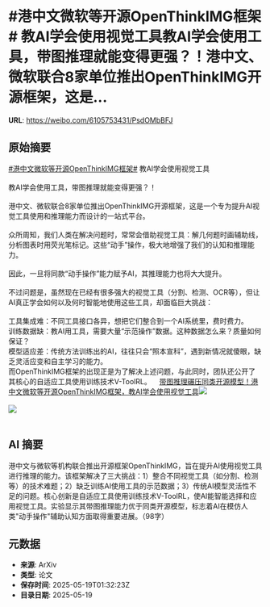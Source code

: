 # #港中文微软等开源OpenThinkIMG框架# 教AI学会使用视觉工具教AI学会使用工具，带图推理就能变得更强？！港中文、微软联合8家单位推出OpenThinkIMG开源框架，这是...

**URL**: https://weibo.com/6105753431/PsdOMbBFJ

## 原始摘要

<a href="https://m.weibo.cn/search?containerid=231522type%3D1%26t%3D10%26q%3D%23%E6%B8%AF%E4%B8%AD%E6%96%87%E5%BE%AE%E8%BD%AF%E7%AD%89%E5%BC%80%E6%BA%90OpenThinkIMG%E6%A1%86%E6%9E%B6%23&amp;extparam=%23%E6%B8%AF%E4%B8%AD%E6%96%87%E5%BE%AE%E8%BD%AF%E7%AD%89%E5%BC%80%E6%BA%90OpenThinkIMG%E6%A1%86%E6%9E%B6%23" data-hide=""><span class="surl-text">#港中文微软等开源OpenThinkIMG框架#</span></a> 教AI学会使用视觉工具<br><br>教AI学会使用工具，带图推理就能变得更强？！<br><br>港中文、微软联合8家单位推出OpenThinkIMG开源框架，这是一个专为提升AI视觉工具使用和推理能力而设计的一站式平台。<br><br>众所周知，我们人类在解决问题时，常常会借助视觉工具：解几何题时画辅助线，分析图表时用荧光笔标记。这些“动手”操作，极大地增强了我们的认知和推理能力。<br><br>因此，一旦将同款“动手操作”能力赋予AI，其推理能力也将大大提升。<br><br>不过问题是，虽然现在已经有很多强大的视觉工具（分割、检测、OCR等），但让AI真正学会如何以及何时智能地使用这些工具，却面临巨大挑战：<br><br>工具集成难：不同工具接口各异，想把它们整合到一个AI系统里，费时费力。<br>训练数据缺：教AI用工具，需要大量“示范操作”数据。这种数据怎么来？质量如何保证？<br>模型适应差：传统方法训练出的AI，往往只会“照本宣科”，遇到新情况就傻眼，缺乏灵活应变和自主学习的能力。<br>而OpenThinkIMG框架的出现正是为了解决上述问题，与此同时，团队还公开了其核心的自适应工具使用训练技术V-ToolRL。<a href="https://weibo.cn/sinaurl?u=https%3A%2F%2Fmp.weixin.qq.com%2Fs%2FBU1M6aOidMkr9mBiAKyA3Q" data-hide=""><span class="url-icon"><img style="width: 1rem;height: 1rem" src="https://h5.sinaimg.cn/upload/2015/09/25/3/timeline_card_small_web_default.png" referrerpolicy="no-referrer"></span><span class="surl-text">带图推理碾压同类开源模型！港中文微软等开源OpenThinkIMG框架，教AI学会使用视觉工具</span></a><img style="" src="https://tvax2.sinaimg.cn/large/006Fd7o3ly1i1id2mlvoyj314m0h40z6.jpg" referrerpolicy="no-referrer"><br><br><img style="" src="https://tvax3.sinaimg.cn/large/006Fd7o3ly1i1id2oqul2j31320fkjx7.jpg" referrerpolicy="no-referrer"><br><br>

## AI 摘要

港中文与微软等机构联合推出开源框架OpenThinkIMG，旨在提升AI使用视觉工具进行推理的能力。该框架解决了三大挑战：1）整合不同视觉工具（如分割、检测等）的技术难题；2）缺乏训练AI使用工具的示范数据；3）传统AI模型灵活性不足的问题。核心创新是自适应工具使用训练技术V-ToolRL，使AI能智能选择和应用视觉工具。实验显示其带图推理能力优于同类开源模型，标志着AI在模仿人类"动手操作"辅助认知方面取得重要进展。（98字）

## 元数据

- **来源**: ArXiv
- **类型**: 论文
- **保存时间**: 2025-05-19T01:32:23Z
- **目录日期**: 2025-05-19
